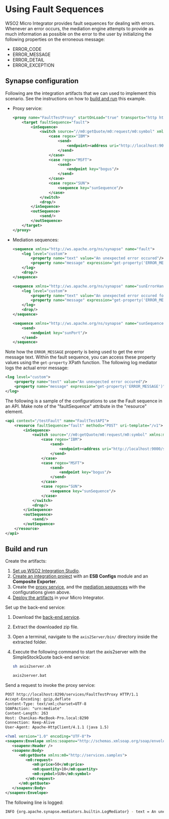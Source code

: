 # Using Fault Sequences 
WSO2 Micro Integrator provides fault sequences for dealing with errors. Whenever an error occurs, the mediation engine attempts to provide as much information as possible on the error to the user by initializing the following properties on the erroneous message:

-	ERROR_CODE
-   ERROR_MESSAGE
-   ERROR_DETAIL
-   ERROR_EXCEPTION

## Synapse configuration
Following are the integration artifacts that we can used to implement this scenario. See the instructions on how to [build and run](#build-and-run) this example.

-   Proxy service:
    ```xml
    <proxy name="FaultTestProxy" startOnLoad="true" transports="http https" xmlns="http://ws.apache.org/ns/synapse">
        <target faultSequence="fault">
            <inSequence>
                <switch source="//m0:getQuote/m0:request/m0:symbol" xmlns:m0="http://services.samples">
                    <case regex="IBM">
                        <send>
                            <endpoint><address uri="http://localhost:9000/services/SimpleStockQuoteService"/></endpoint>
                        </send>
                    </case>
                    <case regex="MSFT">
                        <send>
                            <endpoint key="bogus"/>
                        </send>
                    </case>
                    <case regex="SUN">
                        <sequence key="sunSequence"/>
                    </case>
                </switch>
                <drop/>
            </inSequence>
            <outSequence>
                <send/>
            </outSequence>
        </target>
    </proxy>
    ```
    
-   Mediation sequences:

    ```xml tab='Fault Sequence'
    <sequence xmlns="http://ws.apache.org/ns/synapse" name="fault">
        <log level="custom">
            <property name="text" value="An unexpected error occured"/>
            <property name="message" expression="get-property('ERROR_MESSAGE')"/>
        </log>
        <drop/>
    </sequence>
    ```

    ```xml tab='Error Handling Sequence with Logs'
    <sequence xmlns="http://ws.apache.org/ns/synapse" name="sunErrorHandler">
        <log level="custom">
            <property name="text" value="An unexpected error occured for stock SUN"/>
            <property name="message" expression="get-property('ERROR_MESSAGE')"/>
        </log>
        <drop/>
    </sequence>
    ```

    ```xml tab='Error Handling Sequence'
    <sequence xmlns="http://ws.apache.org/ns/synapse" name="sunSequence" onError="sunErrorHandler">
        <send>
            <endpoint key="sunPort"/>
        </send>
    </sequence>
    ```

Note how the `ERROR_MESSAGE` property is being used to get the error message text. Within the fault sequence, you can access these property values using
the `get-property` XPath function. The following log mediator logs the actual error message:

```xml
<log level="custom">  
    <property name="text" value="An unexpected error occured"/>
    <property name="message" expression="get-property('ERROR_MESSAGE')"/>
</log>
``` 



The following is a sample of the configurations to use the Fault sequence in an API. Make note of the "faultSequence" attribute in the "resource" element.

```xml
<api context="/testFault" name="FaultTestAPI">
    <resource faultSequence="fault" methods="POST" uri-template="/v1">
        <inSequence>
            <switch source="//m0:getQuote/m0:request/m0:symbol" xmlns:m0="http://services.samples">
                <case regex="IBM">
                    <send>
                        <endpoint><address uri="http://localhost:9000/services/SimpleStockQuoteService"/></endpoint>
                    </send>
                </case>
                <case regex="MSFT">
                    <send>
                        <endpoint key="bogus"/>
                    </send>
                </case>
                <case regex="SUN">
                    <sequence key="sunSequence"/>
                </case>
            </switch>
            <drop/>
        </inSequence>
        <outSequence>
            <send/>
        </outSequence>
    </resource>
</api>
```

## Build and run

Create the artifacts:

1. [Set up WSO2 Integration Studio](../../../../develop/installing-WSO2-Integration-Studio).
2. [Create an integration project](../../../../develop/create-integration-project) with an <b>ESB Configs</b> module and an <b>Composite Exporter</b>.
3. Create the [proxy service](../../../../develop/creating-artifacts/creating-a-proxy-service), and the [mediation sequences](../../../../develop/creating-artifacts/creating-reusable-sequences) with the configurations given above.
4. [Deploy the artifacts](../../../../develop/deploy-artifacts) in your Micro Integrator.

Set up the back-end service:

1. Download the [back-end service](https://github.com/wso2-docs/WSO2_EI/blob/master/Back-End-Service/axis2Server.zip).
2. Extract the downloaded zip file.
3. Open a terminal, navigate to the `axis2Server/bin/` directory inside the extracted folder.
4. Execute the following command to start the axis2server with the SimpleStockQuote back-end service:
   
      ```bash tab='On MacOS/Linux/CentOS'
      sh axis2server.sh
      ```
          
      ```bash tab='On Windows'
      axis2server.bat
      ```

Send a request to invoke the proxy service:
```xml
POST http://localhost:8290/services/FaultTestProxy HTTP/1.1
Accept-Encoding: gzip,deflate
Content-Type: text/xml;charset=UTF-8
SOAPAction: "urn:mediate"
Content-Length: 263
Host: Chanikas-MacBook-Pro.local:8290
Connection: Keep-Alive
User-Agent: Apache-HttpClient/4.1.1 (java 1.5)

<?xml version="1.0" encoding="UTF-8"?>
<soapenv:Envelope xmlns:soapenv="http://schemas.xmlsoap.org/soap/envelope/">
   <soapenv:Header />
   <soapenv:Body>
      <m0:getQuote xmlns:m0="http://services.samples">
         <m0:request>
            <m0:price>50</m0:price>
            <m0:quantity>10</m0:quantity>
            <m0:symbol>SUN</m0:symbol>
         </m0:request>
      </m0:getQuote>
   </soapenv:Body>
</soapenv:Envelope>
```

The following line is logged:
```bash
INFO {org.apache.synapse.mediators.builtin.LogMediator} - text = An unexpected error occured for stock SUN, message = Couldn't find the endpoint with the key : sunPort
```

